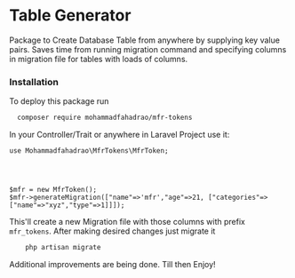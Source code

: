 # Table Generator
Package to Create Database Table from anywhere by supplying key value pairs. Saves time from running migration command and specifying columns in migration file for tables with loads of columns.

### Installation
To deploy this package run
```bash
  composer require mohammadfahadrao/mfr-tokens
```

In your Controller/Trait or anywhere in Laravel Project use it:

    
    use Mohammadfahadrao\MfrTokens\MfrToken;




    $mfr = new MfrToken();
    $mfr->generateMigration(["name"=>'mfr',"age"=>21, ["categories"=>["name"=>"xyz","type"=>1]]]);
    
    
This'll create a new Migration file with those columns with prefix `mfr_tokens`. After making desired changes just migrate it
```bash
    php artisan migrate
```

Additional improvements are being done. Till then Enjoy!
